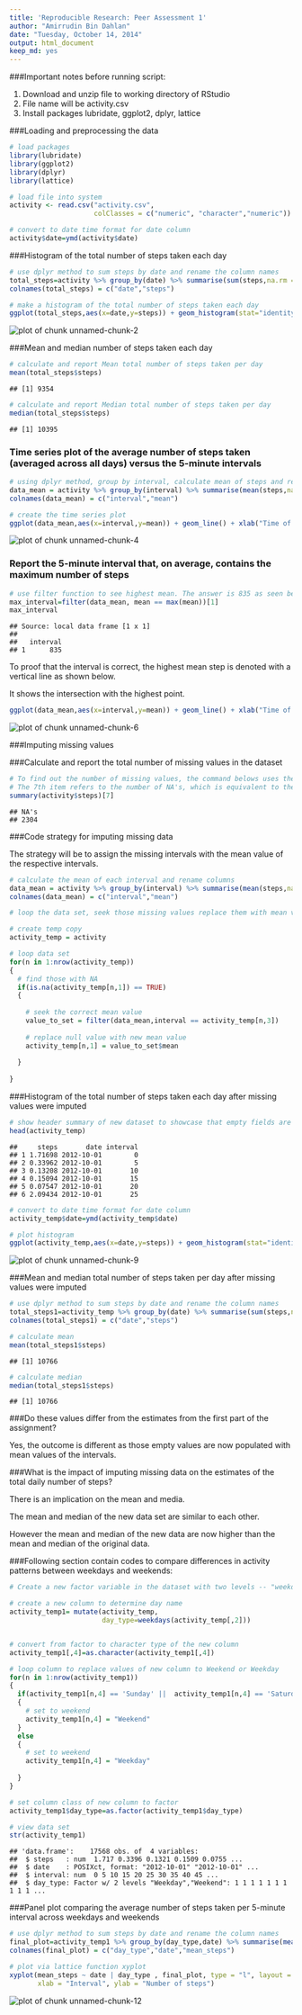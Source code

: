 ```yaml
---
title: 'Reproducible Research: Peer Assessment 1'
author: "Amirrudin Bin Dahlan"
date: "Tuesday, October 14, 2014"
output: html_document
keep_md: yes
---
```


###Important notes before running script: 
1. Download and unzip file to working directory of RStudio
2. File name will be activity.csv
3. Install packages lubridate, ggplot2, dplyr, lattice

###Loading and preprocessing the data


```r
# load packages
library(lubridate)
library(ggplot2)
library(dplyr)
library(lattice)

# load file into system
activity <- read.csv("activity.csv", 
                     colClasses = c("numeric", "character","numeric"))

# convert to date time format for date column
activity$date=ymd(activity$date)
```

###Histogram of the total number of steps taken each day


```r
# use dplyr method to sum steps by date and rename the column names
total_steps=activity %>% group_by(date) %>% summarise(sum(steps,na.rm = TRUE))
colnames(total_steps) = c("date","steps")

# make a histogram of the total number of steps taken each day
ggplot(total_steps,aes(x=date,y=steps)) + geom_histogram(stat="identity")
```

![plot of chunk unnamed-chunk-2](figure/unnamed-chunk-2.png) 

###Mean and median number of steps taken each day


```r
# calculate and report Mean total number of steps taken per day
mean(total_steps$steps)
```

```
## [1] 9354
```

```r
# calculate and report Median total number of steps taken per day
median(total_steps$steps)
```

```
## [1] 10395
```

### Time series plot of the average number of steps taken (averaged across all days) versus the 5-minute intervals


```r
# using dplyr method, group by interval, calculate mean of steps and rename columns
data_mean = activity %>% group_by(interval) %>% summarise(mean(steps,na.rm = TRUE))
colnames(data_mean) = c("interval","mean")

# create the time series plot
ggplot(data_mean,aes(x=interval,y=mean)) + geom_line() + xlab("Time of day") + ylab("Mean number of steps") 
```

![plot of chunk unnamed-chunk-4](figure/unnamed-chunk-4.png) 

### Report the 5-minute interval that, on average, contains the maximum number of steps


```r
# use filter function to see highest mean. The answer is 835 as seen below:
max_interval=filter(data_mean, mean == max(mean))[1]
max_interval
```

```
## Source: local data frame [1 x 1]
## 
##   interval
## 1      835
```

To proof that the interval is correct, the highest mean step is denoted with a vertical line as shown below.

It shows the intersection with the highest point.

```r
ggplot(data_mean,aes(x=interval,y=mean)) + geom_line() + xlab("Time of day") + ylab("Mean number of steps") + geom_vline(xintercept = as.numeric(max_interval), colour="red", linetype = "longdash") 
```

![plot of chunk unnamed-chunk-6](figure/unnamed-chunk-6.png) 

###Imputing missing values

###Calculate and report the total number of missing values in the dataset 


```r
# To find out the number of missing values, the command belows uses the summary command.
# The 7th item refers to the number of NA's, which is equivalent to the number of missing value.
summary(activity$steps)[7]
```

```
## NA's 
## 2304
```

###Code strategy for imputing missing data

The strategy will be to assign the missing intervals with the mean value of the respective intervals.


```r
# calculate the mean of each interval and rename columns 
data_mean = activity %>% group_by(interval) %>% summarise(mean(steps,na.rm = TRUE))
colnames(data_mean) = c("interval","mean")

# loop the data set, seek those missing values replace them with mean values

# create temp copy
activity_temp = activity

# loop data set
for(n in 1:nrow(activity_temp))
{
  # find those with NA
  if(is.na(activity_temp[n,1]) == TRUE)
  {
    
    # seek the correct mean value
    value_to_set = filter(data_mean,interval == activity_temp[n,3])
    
    # replace null value with new mean value
    activity_temp[n,1] = value_to_set$mean
    
  }
  
}
```

###Histogram of the total number of steps taken each day after missing values were imputed


```r
# show header summary of new dataset to showcase that empty fields are filled
head(activity_temp)
```

```
##     steps       date interval
## 1 1.71698 2012-10-01        0
## 2 0.33962 2012-10-01        5
## 3 0.13208 2012-10-01       10
## 4 0.15094 2012-10-01       15
## 5 0.07547 2012-10-01       20
## 6 2.09434 2012-10-01       25
```

```r
# convert to date time format for date column
activity_temp$date=ymd(activity_temp$date)

# plot histogram
ggplot(activity_temp,aes(x=date,y=steps)) + geom_histogram(stat="identity")
```

![plot of chunk unnamed-chunk-9](figure/unnamed-chunk-9.png) 

###Mean and median total number of steps taken per day after missing values were imputed

```r
# use dplyr method to sum steps by date and rename the column names
total_steps1=activity_temp %>% group_by(date) %>% summarise(sum(steps,na.rm = TRUE))
colnames(total_steps1) = c("date","steps")

# calculate mean
mean(total_steps1$steps)
```

```
## [1] 10766
```

```r
# calculate median
median(total_steps1$steps)
```

```
## [1] 10766
```

###Do these values differ from the estimates from the first part of the assignment? 

Yes, the outcome is different as those empty values are now populated with mean values of the intervals. 

###What is the impact of imputing missing data on the estimates of the total daily number of steps?

There is an implication on the mean and media. 

The mean and median of the new data set are similar to each other.

However the mean and median of the new data are now higher than the mean and median of the original data.

###Following section contain codes to compare differences in activity patterns between weekdays and weekends:


```r
# Create a new factor variable in the dataset with two levels -- "weekday" and "weekend" indicating whether a given date is a weekday or weekend day.

# create a new column to determine day name
activity_temp1= mutate(activity_temp,
                       day_type=weekdays(activity_temp[,2]))


# convert from factor to character type of the new column
activity_temp1[,4]=as.character(activity_temp1[,4])

# loop column to replace values of new column to Weekend or Weekday
for(n in 1:nrow(activity_temp1))
{
  if(activity_temp1[n,4] == 'Sunday' ||  activity_temp1[n,4] == 'Saturday' )
  {
    # set to weekend
    activity_temp1[n,4] = "Weekend"    
  }
  else
  {
    # set to weekend
    activity_temp1[n,4] = "Weekday"    
    
  }
}

# set column class of new column to factor
activity_temp1$day_type=as.factor(activity_temp1$day_type)

# view data set
str(activity_temp1)
```

```
## 'data.frame':	17568 obs. of  4 variables:
##  $ steps   : num  1.717 0.3396 0.1321 0.1509 0.0755 ...
##  $ date    : POSIXct, format: "2012-10-01" "2012-10-01" ...
##  $ interval: num  0 5 10 15 20 25 30 35 40 45 ...
##  $ day_type: Factor w/ 2 levels "Weekday","Weekend": 1 1 1 1 1 1 1 1 1 1 ...
```

###Panel plot comparing the average number of steps taken per 5-minute interval across weekdays and weekends


```r
# use dplyr method to sum steps by date and rename the column names
final_plot=activity_temp1 %>% group_by(day_type,date) %>% summarise(mean(steps,na.rm = TRUE))
colnames(final_plot) = c("day_type","date","mean_steps")

# plot via lattice function xyplot
xyplot(mean_steps ~ date | day_type , final_plot, type = "l", layout = c(1, 2),
       xlab = "Interval", ylab = "Number of steps")
```

![plot of chunk unnamed-chunk-12](figure/unnamed-chunk-12.png) 
